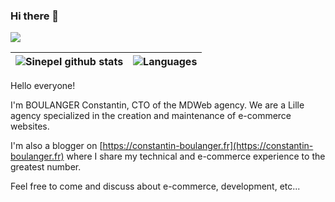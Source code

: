 ### Hi there 👋

![](https://komarev.com/ghpvc/?username=Sinepel)


|![Sinepel github stats](https://github-readme-stats.vercel.app/api?username=Sinepel&theme=vue-dark&cache_seconds=7200&&show_icons=true)   |   ![Languages](https://github-readme-stats.vercel.app/api/top-langs/?username=Sinepel&layout=compact)|
|---|---|

Hello everyone! 

I'm BOULANGER Constantin, CTO of the MDWeb agency. We are a Lille agency specialized in the creation and maintenance of e-commerce websites.

I'm also a blogger on [https://constantin-boulanger.fr](https://constantin-boulanger.fr) where I share my technical and e-commerce experience to the greatest number.

Feel free to come and discuss about e-commerce, development, etc...


<!--
**Sinepel/Sinepel** is a ✨ _special_ ✨ repository because its `README.md` (this file) appears on your GitHub profile.

Here are some ideas to get you started:

- 🔭 I’m currently working on ...
- 🌱 I’m currently learning ...
- 👯 I’m looking to collaborate on ...
- 🤔 I’m looking for help with ...
- 💬 Ask me about ...
- 📫 How to reach me: ...
- 😄 Pronouns: ...
- ⚡ Fun fact: ...
-->
